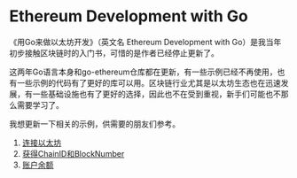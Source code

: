 # Ethereum Development with Go
《用Go来做以太坊开发》（英文名 Ethereum Development with Go）是我当年初步接触区块链时的入门书，可惜的是作者已经停止更新了。

这两年Go语言本身和go-ethereum仓库都在更新，有一些示例已经不再使用，也有一些示例的代码有了更好的库可以用。区块链行业尤其是以太坊生态也在迅速发展，有一些基础设施也有了更好的选择，因此也不在受到重视，新手们可能也不那么需要学习了。

我想更新一下相关的示例，供需要的朋友们参考。

1. [连接以太坊](./1_connect_to_ethereum/README.md)
2. [获得ChainID和BlockNumber](./2_blocknumber/README.md)
3. [账户余额](./3_balance/README.md)